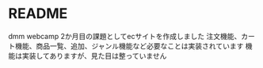 # README
dmm webcamp 2か月目の課題としてecサイトを作成しました
注文機能、カート機能、商品一覧、追加、ジャンル機能など必要なことは実装されています
機能は実装してありますが、見た目は整っていません
